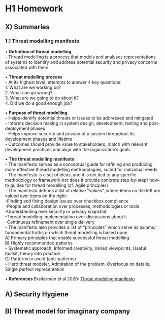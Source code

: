 # H1 Homework

## X) Summaries

### 1.1 Threat modelling manifesto

•	**Definition of thread modelling**  
    - Thread modelling is a process that models and analyses representations of systems to identify and address potential security and privacy concerns associated with them.  
    
•	**Threat modelling process**  
    - At its highest level, attempts to answer 4 key questions:  
        1. What are we working on?  
        2. What can go wrong?  
        3. What are we going to do about it?  
        4. Did we do a good enough job?  
    
•	**Purpose of threat modelling**  
    - Helps identify potential threats or issues to be addressed and mitigated  
    - Informs decision making in system design, development, testing and post-deployment phases     
    - Helps improve security and privacy of a system throughout its development phases and lifetime  
    - Outcomes should provide value to stakeholders, match with relevant development practices and align with the organization’s goals  
    
•	**The threat modelling manifesto**  
    - The manifesto serves as a conceptual guide for refining and producing more effective thread modelling methodologies, suited for individual needs.   
    - The manifesto is a set of ideas, and it is not tied to any specific methodology or framework nor does it provide concrete step-by-step/ how-to guides for thread modelling 
      (cf. Agile principles)  
    - The manifesto defines a list of relative “values”, where items on the left are valued over items on the right:  
        -Finding and fixing design issues over checkbox compliance  
        -People and collaboration over processes, methodologies or tools  
        -Understanding over security or privacy snapshot  
        -Thread modelling implementation over discussions about it  
        -Continuous refinement over single delivery    
    - The manifesto also provides a list of “principles” which serve as axioms/ fundamental truths on which threat modelling is based upon:  
        A) Primary principles that enable successful threat modelling  
        B) Highly recommended patterns  
            - Systematic approach, Informed creativity, Varied viewpoints, Useful toolkit, theory into practice  
        C) Patterns to avoid (anti-patterns)  
            - Hero threat modeler, Admiration of the problem, Overfocus on details, Single perfect representation    
            
•	**References**
    Braiterman et al 2020: [Threat modeling manifesto](https://www.threatmodelingmanifesto.org/)  


## A) Security Hygiene

## B) Threat model for imaginary company

